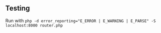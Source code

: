 


## Testing

Run with `php -d error_reporting="E_ERROR | E_WARNING | E_PARSE" -S localhost:8000 router.php`
